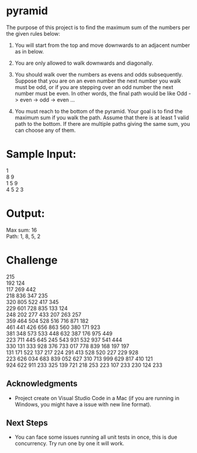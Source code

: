 # pyramid

The purpose of this project is to find the maximum sum of the numbers per the given rules below:

1. You will start from the top and move downwards to an adjacent number as in below.

2. You are only allowed to walk downwards and diagonally.

3. You should walk over the numbers as evens and odds subsequently. Suppose that you are on an even
number the next number you walk must be odd, or if you are stepping over an odd number the next
number must be even. In other words, the final path would be like
Odd -> even -> odd -> even ...

4. You must reach to the bottom of the pyramid.
Your goal is to find the maximum sum if you walk the path. Assume that there is at least 1 valid path to
the bottom. If there are multiple paths giving the same sum, you can choose any of them.

# Sample Input:
1 <br />
8 9 <br />
1 5 9 <br />
4 5 2 3 <br />

# Output:
Max sum: 16  <br />
Path: 1, 8, 5, 2

# Challenge 
215 <br />
192 124 <br />
117 269 442 <br />
218 836 347 235 <br />
320 805 522 417 345 <br />
229 601 728 835 133 124 <br />
248 202 277 433 207 263 257 <br />
359 464 504 528 516 716 871 182 <br />
461 441 426 656 863 560 380 171 923 <br />
381 348 573 533 448 632 387 176 975 449 <br />
223 711 445 645 245 543 931 532 937 541 444 <br />
330 131 333 928 376 733 017 778 839 168 197 197 <br />
131 171 522 137 217 224 291 413 528 520 227 229 928 <br />
223 626 034 683 839 052 627 310 713 999 629 817 410 121 <br />
924 622 911 233 325 139 721 218 253 223 107 233 230 124 233 <br />


## Acknowledgments

* Project create on Visual Studio Code in a Mac (if you are running in Windows, you might have a issue with new line format).

## Next Steps 
* You can face some issues running all unit tests in once, this is due concurrency. Try run one by one it will work.
